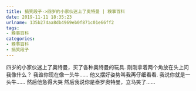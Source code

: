 ```yaml
---
title: 搞笑段子->四岁的小家伙迷上了奥特曼 | 糗事百科
date: 2019-11-11 18:35:23
urlname: 135b274aa8db4969eb0f871c01e66ff2
tags: 
- 糗事百科
categories:
- 糗事百科
- 搞笑段子
---
```

四岁的小家伙迷上了奥特曼，买了各种奥特曼的玩具.       刚刚拿着两个角放在头上问我像什么？       我谁你现在像一头牛……     他又摆好姿势叫我再仔细看看.   我说你就是一头牛……     然后他急得大哭     然后我说你是泰罗奥特曼，立马笑了……


